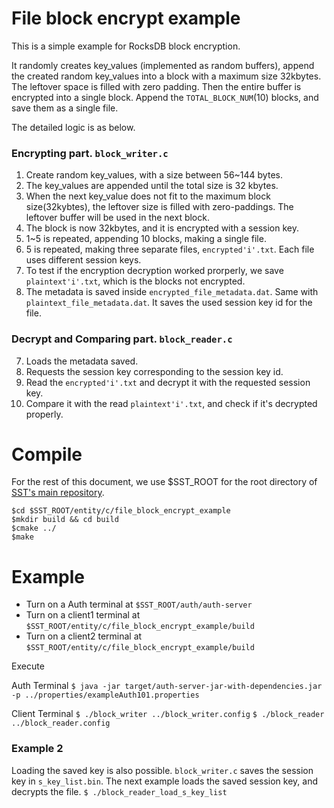 # File block encrypt example

This is a simple example for RocksDB block encryption.

It randomly creates key_values (implemented as random buffers), append the created random key_values into a block with a maximum size 32kbytes.
The leftover space is filled with zero padding.
Then the entire buffer is encrypted into a single block. Append the `TOTAL_BLOCK_NUM`(10) blocks, and save them as a single file.

The detailed logic is as below.

### Encrypting part. `block_writer.c`

1. Create random key_values, with a size between 56~144 bytes.
2. The key_values are appended until the total size is 32 kbytes.
3. When the next key_value does not fit to the maximum block size(32kybtes), the leftover size is filled with zero-paddings. The leftover buffer will be used in the next block.
4. The block is now 32kbytes, and it is encrypted with a session key.
5. 1~5 is repeated, appending 10 blocks, making a single file.
6. 5 is repeated, making three separate files, `encrypted'i'.txt`. Each file uses different session keys.
7. To test if the encryption decryption worked prorperly, we save `plaintext'i'.txt`, which is the blocks not encrypted.
8. The metadata is saved inside `encrypted_file_metadata.dat`. Same with `plaintext_file_metadata.dat`. It saves the used session key id for the file.

### Decrypt and Comparing part. `block_reader.c`

7. Loads the metadata saved.
8. Requests the session key corresponding to the session key id.
9. Read the `encrypted'i'.txt` and decrypt it with the requested session key.
10. Compare it with the read `plaintext'i'.txt`, and check if it's decrypted properly.

# Compile

For the rest of this document, we use $SST_ROOT for the root directory of [SST's main repository](https://github.com/iotauth/iotauth/).

```
$cd $SST_ROOT/entity/c/file_block_encrypt_example
$mkdir build && cd build
$cmake ../
$make
```

# Example

- Turn on a Auth terminal at `$SST_ROOT/auth/auth-server`
- Turn on a client1 terminal at `$SST_ROOT/entity/c/file_block_encrypt_example/build`
- Turn on a client2 terminal at `$SST_ROOT/entity/c/file_block_encrypt_example/build`

Execute

Auth Terminal 
`$ java -jar target/auth-server-jar-with-dependencies.jar -p ../properties/exampleAuth101.properties`

Client Terminal
`$ ./block_writer ../block_writer.config`
`$ ./block_reader ../block_reader.config`

### Example 2
Loading the saved key is also possible. `block_writer.c` saves the session key in `s_key_list.bin`. The next example loads the saved session key, and decrypts the file.
`$ ./block_reader_load_s_key_list`